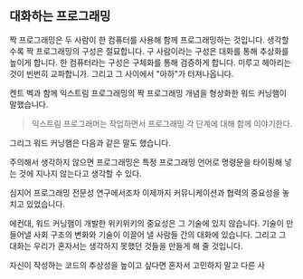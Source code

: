 ## 대화하는 프로그래밍
짝 프로그래밍은 두 사람이 한 컴퓨터를 사용해 함께 프로그래밍하는 것입니다. 생각할수록 짝 프로그래밍의 구성은 절묘합니다. 구 사람이라는 구성은 대화를 통해 추상화를 높이게 합니다.  한 컴퓨터라는 구성은 구체화를 통해 검증하게 합니다. 미루고 헤아리는 것이 빈번히 교파합니가. 그리고 그 사이에서 "아하"가 터져나옵니다.

켄트 벡과 함께 익스트림 프로그래밍의 짝 프로그래밍 개념을 형상화한 워드 커닝햄이 말했습니다.

>익스트림 프로그래머는 작업하면서 프로그래밍 각 단계에 대해 함께 이야기한다.

그리그 워드 커닝햄은 다음과 같은 말도 했습니다.

주의해서 생각하지 않으면 프로그래밍은 특정 프로그래밍 언어로 명령문을 타이핑해 넣는 것에 지나지 않는다고 생각할 수 있다.

심지어 프로그래밍 전문성 연구에서조차 이제까지 커뮤니케이션과 협력의 중요성을 놓치고 있었습니다.

에컨대, 워드 커닝햄이 개발한 위키위키의 중요성은 그 기술에 있지 않습니다. 기술이 만들어낼 사회 구조의 변화와 기술이 이끌어 낼 사람들 간의 대화에 있습니다. 그리고 그 대화는 우리가 혼자서는 생각하지 못했던 것들을 만들게 해 줄 것입니다.

자신이 작성하는 코드의 추상성을 높이고 싶다면 혼자서 고민하지 말고 다른 사